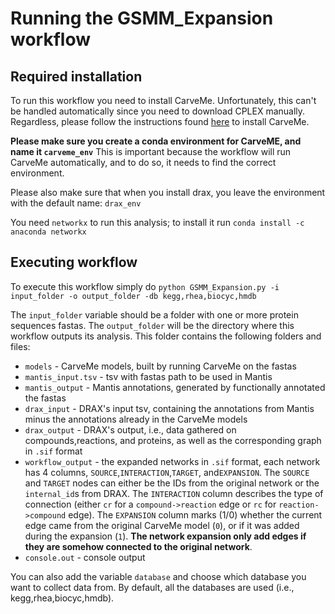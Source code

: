 # Running the GSMM_Expansion workflow


## Required installation

To run this workflow you need to install CarveMe. Unfortunately, this can't be handled automatically since you need to download CPLEX manually.
Regardless, please follow the instructions found [here](https://carveme.readthedocs.io/en/latest/installation.html) to install CarveMe.

**Please make sure you create a conda environment for CarveME, and name it `carveme_env`**
This is important because the workflow will run CarveMe automatically, and to do so, it needs to find the correct environment.

Please also make sure that when you install drax, you leave the environment with the default name: `drax_env`

You need `networkx` to run this analysis; to install it run `conda install -c anaconda networkx` 

## Executing workflow

To execute this workflow simply do `python GSMM_Expansion.py -i input_folder -o output_folder -db kegg,rhea,biocyc,hmdb`

The `input_folder` variable should be a folder with one or more protein sequences fastas. 
The `output_folder` will be the directory where this workflow outputs its analysis. This folder contains the following folders and files:
- `models` - CarveMe models, built by running CarveMe on the fastas
- `mantis_input.tsv` - tsv with fastas path to be used in Mantis
- `mantis_output` - Mantis annotations, generated by functionally annotated the fastas
- `drax_input` - DRAX's input tsv, containing the annotations from Mantis minus the annotations already in the CarveMe models
- `drax_output` - DRAX's output, i.e., data gathered on compounds,reactions, and proteins, as well as the corresponding graph in `.sif` format 
- `workflow_output` - the expanded networks in `.sif` format, each network has 4 columns, `SOURCE`,`INTERACTION`,`TARGET`, and`EXPANSION`. The `SOURCE` and `TARGET` nodes can either be the IDs from the original network or the `internal_id`s from DRAX. The `INTERACTION` column describes the type of connection (either `cr` for a `compound->reaction` edge or `rc` for `reaction->compound` edge). The `EXPANSION` column marks (1/0) whether the current edge came from the original CarveMe model (`0`), or if it was added during the expansion (`1`). **The network expansion only add edges if they are somehow connected to the original network**.
- `console.out` - console output

You can also add the variable `database` and choose which database you want to collect data from. By default, all the databases are used (i.e., kegg,rhea,biocyc,hmdb).

